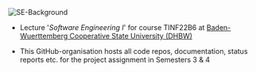![SE-Background](https://github.com/https-github-com-SE-TINF22B2/.github/assets/80126696/a74b497d-549a-4ecc-ae5b-f56bc0fca9b2)

- Lecture '_Software Engineering I_'  for course TINF22B6 at [Baden-Wuerttemberg Cooperative State University (DHBW)](https://www.dhbw.de/english/home)

- This GitHub-organisation hosts all code repos, documentation, status reports etc. for the project assignment in Semesters 3 & 4
